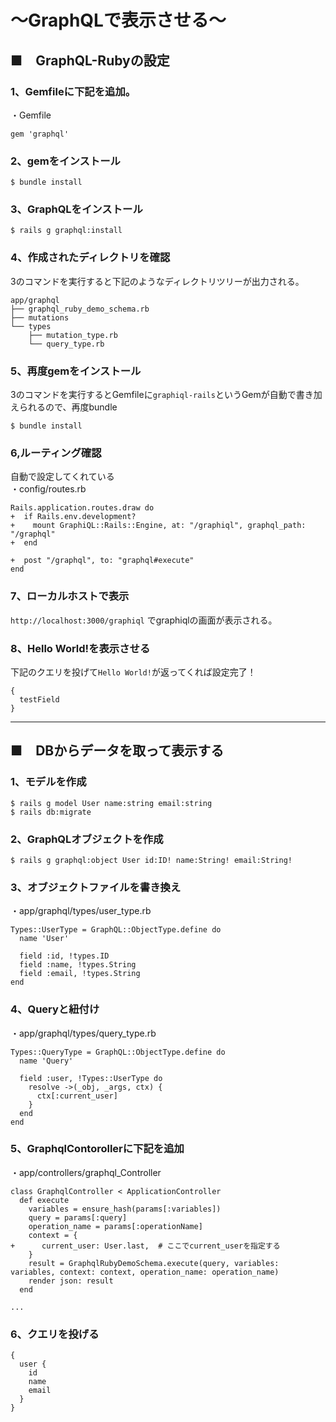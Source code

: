 # 〜GraphQLで表示させる〜

## ■　GraphQL-Rubyの設定
### 1、Gemfileに下記を追加。
・Gemfile  
~~~
gem 'graphql'  
~~~

### 2、gemをインストール
~~~
$ bundle install  
~~~

### 3、GraphQLをインストール
~~~
$ rails g graphql:install  
~~~

### 4、作成されたディレクトリを確認
3のコマンドを実行すると下記のようなディレクトリツリーが出力される。  
~~~
app/graphql
├── graphql_ruby_demo_schema.rb
├── mutations
└── types
    ├── mutation_type.rb
    └── query_type.rb
~~~

### 5、再度gemをインストール
3のコマンドを実行するとGemfileに`graphiql-rails`というGemが自動で書き加えられるので、再度bundle  
~~~
$ bundle install  
~~~

### 6,ルーティング確認
自動で設定してくれている  
・config/routes.rb  
~~~
Rails.application.routes.draw do
+  if Rails.env.development?
+    mount GraphiQL::Rails::Engine, at: "/graphiql", graphql_path: "/graphql"
+  end

+  post "/graphql", to: "graphql#execute"
end
~~~

### 7、ローカルホストで表示
`http://localhost:3000/graphiql` でgraphiqlの画面が表示される。  

### 8、Hello World!を表示させる
下記のクエリを投げて`Hello World!`が返ってくれば設定完了！
~~~
{
  testField
}
~~~

***

## ■　DBからデータを取って表示する
### 1、モデルを作成
~~~
$ rails g model User name:string email:string  
$ rails db:migrate
~~~

### 2、GraphQLオブジェクトを作成
~~~
$ rails g graphql:object User id:ID! name:String! email:String!
~~~

### 3、オブジェクトファイルを書き換え
・app/graphql/types/user_type.rb  
~~~
Types::UserType = GraphQL::ObjectType.define do
  name 'User'

  field :id, !types.ID
  field :name, !types.String
  field :email, !types.String
end
~~~

### 4、Queryと紐付け
・app/graphql/types/query_type.rb  
~~~
Types::QueryType = GraphQL::ObjectType.define do
  name 'Query'

  field :user, !Types::UserType do
    resolve ->(_obj, _args, ctx) {
      ctx[:current_user]
    }
  end
end
~~~

### 5、GraphqlContorollerに下記を追加
・app/controllers/graphql_Controller
~~~
class GraphqlController < ApplicationController
  def execute
    variables = ensure_hash(params[:variables])
    query = params[:query]
    operation_name = params[:operationName]
    context = {
+      current_user: User.last,  # ここでcurrent_userを指定する
    }
    result = GraphqlRubyDemoSchema.execute(query, variables: variables, context: context, operation_name: operation_name)
    render json: result
  end

...
~~~

### 6、クエリを投げる
~~~
{
  user {
    id
    name
    email
  }
}
~~~
